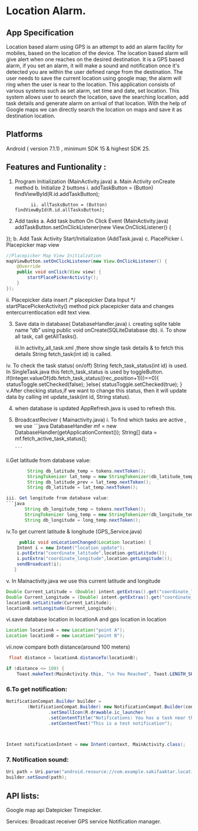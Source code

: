 #  Location Alarm.

## App Specification 
Location based alarm using GPS is an attempt to add an alarm facility for mobiles, based on the location of the device. The location based alarm will give alert when one reaches on the desired destination. It is a GPS based alarm, if you set an alarm, it will make a sound and notification once it's detected you are within the user defined range from the destination. The user needs to save the current location using google map; the alarm will ring when the user is near to the location. This application consists of various systems such as set alarm, set time and date, set location. This system allows user to search the location, save the searching location, add task  details and generate alarm on arrival of that location. With the help of Google maps we can directly search the location on maps and save it as destination location.

## Platforms 
Android ( version 7.1.1) , minimum SDK 15 & highest SDK 25.


## Features and Funtionality :
1. Program Initialization (MainActivity.java)
a. Main Activity onCreate method
b. Initialize 2 buttons
            i. addTaskButton = (Button) findViewById(R.id.addTaskButton);
             
             ii. allTasksButton = (Button) findViewById(R.id.allTasksButton);

2. Add tasks
a. Add task button On Click Event  (MainActivity.java)
addTaskButton.setOnClickListener(new View.OnClickListener() {

});
b. Add Task Activity Start/Initialization (AddTask.java)
c. PlacePicker 
i. Placepicker map view 
```java
//Placepicker Map View Initialzation
mapViewButton.setOnClickListener(new View.OnClickListener() {
    @Override
    public void onClick(View view) {
        startPlacePickerActivity();
    }
});
```

ii. Placepicker data insert
/*
    	placepicker Data Input
*/
startPlacePickerActivity() method pick placepicker data and changes entercurrentlocation edit text view.



3. Save data in database( DatabaseHandler.java)
     i. creating sqlite table name “db” using public void onCreate(SQLiteDatabase        db).
     ii. To show all task, call getAllTasks().
     
    iii.In activity_all_task.xml ,there show single task details & to fetch this details String fetch_task(int id) is called.

iv. To check the task status( on/off) String fetch_task_status(int id) is used.
In SingleTask.java this fetch_task_status is used by toggleButton.
           if(Integer.valueOf(db.fetch_task_status((rec_position+1)))==0){
                 statusToggle.setChecked(false);
            }else{
                 statusToggle.setChecked(true);
                 }
   v.After checking status,if we want to change this status, then it will update data by calling int update_task(int id, String status).

4. when database is updated AppRefresh.java is used to refresh this.

5. BroadcastReciver ( Mainactivity.java) 
       i. To find which tasks are active , we use
       ```java
          DatabaseHandler mf = new DatabaseHandler(getApplicationContext());
                    String[] data = mf.fetch_active_task_status();
                    
       ```
ii.Get latitude from database value:
```java
        String db_latitude_temp = tokens.nextToken();
        StringTokenizer lat_temp = new StringTokenizer(db_latitude_temp, "(");
        String db_latitude_prev = lat_temp.nextToken();
        String db_latitude = lat_temp.nextToken();

iii. Get longitude from database value:
```java
       String db_longitude_temp = tokens.nextToken();
       StringTokenizer long_temp = new StringTokenizer(db_longitude_temp, ")");
       String db_longitude = long_temp.nextToken();
```


iv.To get current latitude & longitude (GPS_Service.java)
```java
     public void onLocationChanged(Location location) {
    Intent i = new Intent("location_update");
    i.putExtra("coordinate_latitude",location.getLatitude());
    i.putExtra("coordinate_longitude",location.getLongitude());
    sendBroadcast(i);
   }
```

v. In Mainactivity.java we use this current latitude and longitude 
```java
Double Current_Latitude = (Double) intent.getExtras().get("coordinate_latitude");
Double Current_Longitude = (Double) intent.getExtras().get("coordinate_longitude");
locationB.setLatitude(Current_Latitude);
locationB.setLongitude(Current_Longitude);
```
vi.save database location in locationA and gps location in location
```java
Location locationA = new Location("point A");
Location locationB = new Location("point B");
```
vii.now compare both distance(around 100 meters)
```java
 float distance = locationA.distanceTo(locationB);

if (distance <= 100) {
    Toast.makeText(MainActivity.this, "\n You Reached", Toast.LENGTH_SHORT).show();
```


### 6.To get notification:

```java
NotificationCompat.Builder builder =
        (NotificationCompat.Builder) new NotificationCompat.Builder(context)
                .setSmallIcon(R.drawable.ic_launcher)
                .setContentTitle("Notifications: You has a task near this place!!!")
                .setContentText("This is a test notification");
                


Intent notificationIntent = new Intent(context, MainActivity.class);
```

### 7. Notification sound:


```java
Uri path = Uri.parse("android.resource://com.example.sakifaaktar.locationalarm/" + R.raw.notification_sound);
builder.setSound(path);
```


## API lists:
Google map api
Datepicker
Timepicker.

Services:
Broadcast receiver
GPS service
Notification manager.
